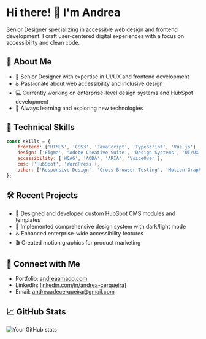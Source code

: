 # Hi there! 👋 I'm Andrea

Senior Designer specializing in accessible web design and frontend development. I craft user-centered digital experiences with a focus on accessibility and clean code.

## 🚀 About Me
- 🎨 Senior Designer with expertise in UI/UX and frontend development
- ♿ Passionate about web accessibility and inclusive design
- 💻 Currently working on enterprise-level design systems and HubSpot development
- 🌱 Always learning and exploring new technologies

## 💼 Technical Skills
```javascript
const skills = {
    frontend: ['HTML5', 'CSS3', 'JavaScript', 'TypeScript', 'Vue.js'],
    design: ['Figma', 'Adobe Creative Suite', 'Design Systems', 'UI/UX'],
    accessibility: ['WCAG', 'AODA', 'ARIA', 'VoiceOver'],
    cms: ['HubSpot', 'WordPress'],
    other: ['Responsive Design', 'Cross-Browser Testing', 'Motion Graphics']
};
```

## 🛠️ Recent Projects
- 📱 Designed and developed custom HubSpot CMS modules and templates
- 🎨 Implemented comprehensive design system with dark/light mode
- ♿ Enhanced enterprise-wide accessibility features
- 🎬 Created motion graphics for product marketing

## 🔗 Connect with Me
- Portfolio: [andreaamado.com](https://andreaamado.com)
- LinkedIn: [linkedin.com/in/andrea-cerqueira](https://www.linkedin.com/in/andrea-cerqueira/)]
- Email: andreaadecerqueira@gmail.com

## 📈 GitHub Stats
![Your GitHub stats](https://github-readme-stats.vercel.app/api?username=andreacerqueira&show_icons=true&theme=dracula)
